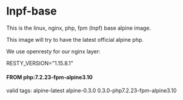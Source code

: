 # lnpf-base
This is the linux, nginx, php, fpm (lnpf) base alpine image.

This image will try to have the latest official alpine php.

We use openresty for our nginx layer:

RESTY_VERSION="1.15.8.1"

#### FROM php:7.2.23-fpm-alpine3.10

valid tags: alpine-latest alpine-0.3.0 0.3.0-php7.2.23-fpm-alpine3.10

